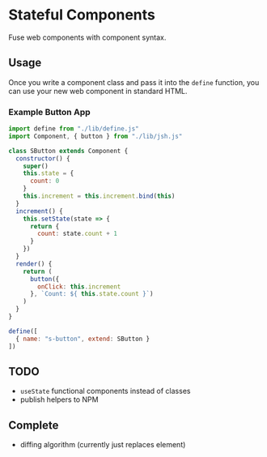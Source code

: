 # Stateful Components
Fuse web components with component syntax.

## Usage
Once you write a component class and pass it into the `define` function, you can use your new web component in standard HTML. 

### Example Button App
```javascript
import define from "./lib/define.js"
import Component, { button } from "./lib/jsh.js"

class SButton extends Component {
  constructor() {
    super()
    this.state = {
      count: 0
    }
    this.increment = this.increment.bind(this)
  }
  increment() {
    this.setState(state => {
      return {
        count: state.count + 1
      }
    })
  }
  render() {
    return (
      button({
        onClick: this.increment
      }, `Count: ${ this.state.count }`)
    )
  }
}

define([
  { name: "s-button", extend: SButton }
])
```

## TODO
* `useState` functional components instead of classes 
* publish helpers to NPM

## Complete
* diffing algorithm (currently just replaces element)
